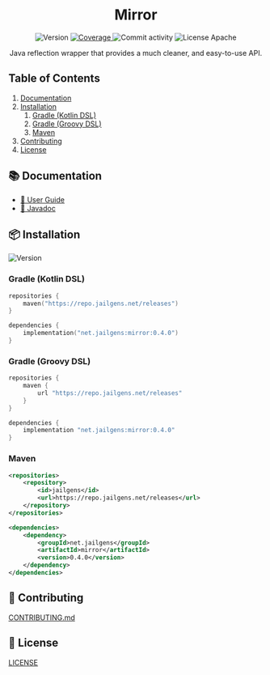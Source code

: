 <h1 align="center">Mirror</h1>

<p align="center">
    <img src="https://img.shields.io/github/v/tag/jailgens/mirror?display_name=release&label=Release&style=flat-square&color=12bed3&labelColor=06222b" alt="Version">
    <a href="https://app.codecov.io/gh/jailgens/mirror">
        <img src="https://img.shields.io/codecov/c/github/jailgens/mirror?label=Coverage&style=flat-square&color=12bed3&labelColor=06222b" alt="Coverage">
    </a>
    <img src="https://img.shields.io/github/commit-activity/m/jailgens/mirror?label=Commits&style=flat-square&color=12bed3&labelColor=06222b" alt="Commit activity">
    <img src="https://img.shields.io/github/license/jailgens/mirror?label=License&style=flat-square&color=12bed3&labelColor=06222b" alt="License Apache">
</p>

<p align="center">
    Java reflection wrapper that provides a much cleaner, and easy-to-use API.
</p>

## Table of Contents

1. [Documentation](#-documentation)
2. [Installation](#-installation)
    1. [Gradle (Kotlin DSL)](#gradle-kotlin-dsl)
    2. [Gradle (Groovy DSL)](#gradle-groovy-dsl)
    3. [Maven](#maven)
3. [Contributing](#-contributing)
4. [License](#-license)

## 📚 Documentation

- [📖 User Guide](https://dev.jailgens.net/docs/mirror/getting-started)
- [📄 Javadoc](https://repo.jailgens.net/javadoc/releases/net/jailgens/mirror/latest)

## 📦 Installation

<img src="https://img.shields.io/github/v/tag/jailgens/mirror?display_name=release&label=Release&style=flat-square&color=12bed3&labelColor=06222b" alt="Version">

### Gradle (Kotlin DSL)

```kotlin
repositories {
    maven("https://repo.jailgens.net/releases")
}

dependencies {
    implementation("net.jailgens:mirror:0.4.0")
}
```

### Gradle (Groovy DSL)

```groovy
repositories {
    maven {
        url "https://repo.jailgens.net/releases"
    }
}

dependencies {
    implementation "net.jailgens:mirror:0.4.0"
}
```

### Maven

```xml
<repositories>
    <repository>
        <id>jailgens</id>
        <url>https://repo.jailgens.net/releases</url>
    </repository>
</repositories>

<dependencies>
    <dependency>
        <groupId>net.jailgens</groupId>
        <artifactId>mirror</artifactId>
        <version>0.4.0</version>
    </dependency>
</dependencies>
```

## 🤝 Contributing

[CONTRIBUTING.md](CONTRIBUTING.md)

## 📝 License

[LICENSE](LICENSE)
